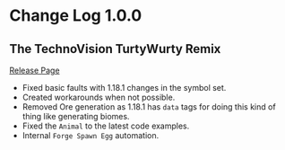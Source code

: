 # Change Log 1.0.0
## The TechnoVision TurtyWurty Remix

[Release Page](https://github.com/jackokring/ExactFeather396/releases)

* Fixed basic faults with 1.18.1 changes in the symbol set.
* Created workarounds when not possible.
* Removed Ore generation as 1.18.1 has `data` tags for doing this kind of thing like generating biomes.
* Fixed the `Animal` to the latest code examples.
* Internal `Forge Spawn Egg` automation.